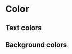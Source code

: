 <script setup>
import CdxDocsTokensTable from '../../src/components/tokens/TokensTable.vue';
import tokens from '@wikimedia/codex-design-tokens/dist/index.json';
</script>

# Color

## Text colors

<cdx-docs-tokens-table
	:tokens="tokens.color"
	token-demo="CdxDocsColorDemo"
/>

## Background colors

<cdx-docs-tokens-table
	:tokens="tokens['background-color']"
	token-demo="CdxDocsColorDemo"
/>

